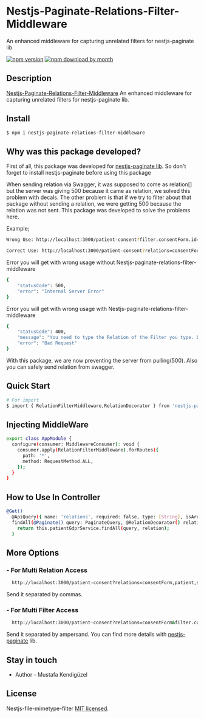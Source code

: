 # Nestjs-Paginate-Relations-Filter-Middleware

An enhanced middleware for capturing unrelated filters for nestjs-paginate lib

[![npm version](https://img.shields.io/npm/v/nestjs-paginate-relations-filter-middleware)](https://www.npmjs.com/package/nestjs-paginate-relations-filter-middleware)
[![npm download by month](https://img.shields.io/npm/dm/nestjs-paginate-relations-filter-middleware)](https://npmcharts.com/compare/nestjs-paginate-relations-filter-middleware?minimal=true)

## Description

[Nestjs-Paginate-Relations-Filter-Middleware](https://github.com/mustafakendiguzel/nestjs-paginate-relations-filter-middleware) An enhanced middleware for capturing unrelated filters for nestjs-paginate lib.

## Install

```bash
$ npm i nestjs-paginate-relations-filter-middleware
```

## Why was this package developed?

First of all, this package was developed for [nestjs-paginate lib](https://www.npmjs.com/package/nestjs-paginate). So don't forget to install nestjs-paginate before using this package

When sending relation via Swagger, it was supposed to come as relation[] but the server was giving 500 because it came as relation, we solved this problem with decals. The other problem is that if we try to filter about that package without sending a relation, we were getting 500 because the relation was not sent. This package was developed to solve the problems here.

Example;

```bash
Wrong Use: http://localhost:3000/patient-consent?filter.consentForm.id=86190245-1246-415b-a5e8-7c5813535f25

Correct Use: http://localhost:3000/patient-consent?relations=consentForm&filter.consentForm.id=86190245-1246-415b-a5e8-7c5813535f25
```

Error you will get with wrong usage without Nestjs-paginate-relations-filter-middleware

```bash
{
    "statusCode": 500,
    "error": "Internal Server Error"
}
```

Error you will get with wrong usage with Nestjs-paginate-relations-filter-middleware

```bash
{
    "statusCode": 400,
    "message": "You need to type the Relation of the Filter you type. Example; WrongLink: http://localhost:3000/patient-consent?filter.consentForm.id=86190245-1246-415b-a5e8-7c5813535f25&relations=patient, CorrectLink: http://localhost:3000/patient-consent?relations=consentForm&filter.consentForm.id=86190245-1246-415b-a5e8-7c5813535f25&relations=patient",
    "error": "Bad Request"
}
```

With this package, we are now preventing the server from pulling(500). Also you can safely send relation from swagger.

## Quick Start

```bash
# For import
$ import { RelationFilterMiddleware,RelationDecorator } from 'nestjs-paginate-relations-filter-middleware';

```


## Injecting MiddleWare

```bash
export class AppModule {
  configure(consumer: MiddlewareConsumer): void {
    consumer.apply(RelationFilterMiddleware).forRoutes({
      path: '*',
      method: RequestMethod.ALL,
    });
  }
}
```

## How to Use In Controller

```bash 
@Get()
  @ApiQuery({ name: 'relations', required: false, type: [String], isArray: true }) // For Swagger
  findAll(@Paginate() query: PaginateQuery, @RelationDecorator() relation: any) {
    return this.patientGdprService.findAll(query, relation);
  }
```

## More Options

### - For Multi Relation Access

```bash
  http://localhost:3000/patient-consent?relations=consentForm,patient,surrogate
```

Send it separated by commas.

### - For Multi Filter Access

```bash
  http://localhost:3000/patient-consent?relations=consentForm&filter.consentForm.id=86190245-1246-415b-a5e8-7c5813535f25&filter.consentForm.status=pending&filter.code=302
```

Send it separated by ampersand. You can find more details with [nestjs-paginate](https://www.npmjs.com/package/nestjs-paginate) lib.

## Stay in touch

- Author - Mustafa Kendigüzel

## License

Nestjs-file-mimetype-filter [MIT licensed](LICENSE).

